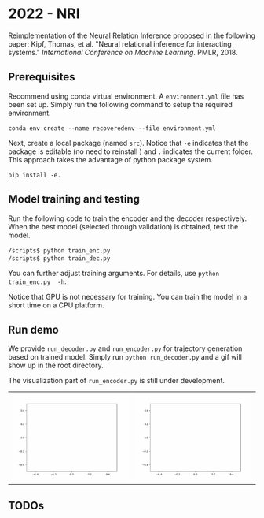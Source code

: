 # 2022 - NRI

Reimplementation of the Neural Relation Inference proposed in the following paper: Kipf, Thomas, et al. "Neural relational inference for interacting systems." *International Conference on Machine Learning*. PMLR, 2018.

## Prerequisites

Recommend using conda virtual environment. A `environment.yml` file has been set up. Simply run the following command to setup the required environment.

```
conda env create --name recoveredenv --file environment.yml
```

Next, create a local package (named `src`). Notice that `-e` indicates that the package is editable (no need to reinstall ) and `.` indicates the current folder. This approach takes the advantage of python package system. 

```
pip install -e.
```

## Model training and testing

Run the following code to train the encoder and the decoder respectively. 
When the best model (selected through validation) is obtained, test the model.

```
/scripts$ python train_enc.py
/scripts$ python train_dec.py
```

You can further adjust training arguments. For details, use `python train_enc.py  -h`.

Notice that GPU is not necessary for training. You can train the model in a short time on a CPU platform. 

## Run demo

We provide `run_decoder.py` and `run_encoder.py` for trajectory generation based on trained model. 
Simply run `python run_decoder.py` and a gif will show up in the root directory.

The visualization part of `run_encoder.py` is still under development. 

<table><tr>
<td> <img src="demo_grand_truth.gif" alt="Drawing" style="width: 300px;"/> </td>
<td> <img src="demo_model_out.gif" alt="Drawing" style="width: 300px;"/> </td>
</tr></table>

## TODOs



